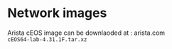 # Network images

Arista cEOS image can be downlaoded at : arista.com  
`cEOS64-lab-4.31.1F.tar.xz`
